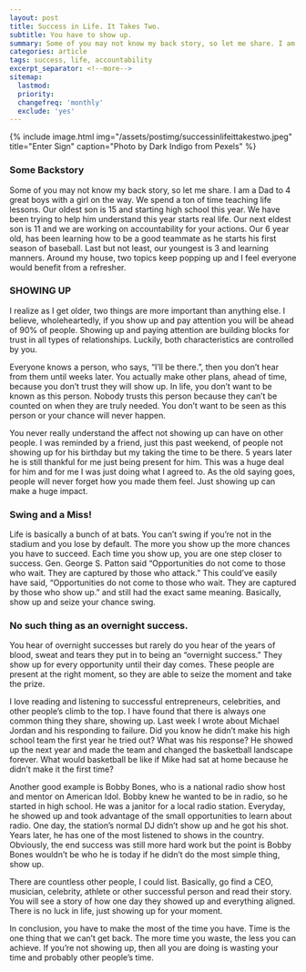 ```yaml
---
layout: post
title: Success in Life. It Takes Two.
subtitle: You have to show up.
summary: Some of you may not know my back story, so let me share. I am a Dad to 4 great boys with a girl on the way. We spend a ton of time teaching life lessons. Our oldest son is 15 and starting high school this year. We have been trying to help him understand this year starts real life. Our next eldest son is 11 and we are working on accountability for your actions.
categories: article
tags: success, life, accountability
excerpt_separator: <!--more-->
sitemap:
  lastmod: 
  priority: 
  changefreq: 'monthly'
  exclude: 'yes'
---
```

{% include image.html
  img="/assets/postimg/successinlifeittakestwo.jpeg"
  title="Enter Sign"
  caption="Photo by Dark Indigo from Pexels" %}
### Some Backstory
Some of you may not know my back story, so let me share. I am a Dad to 4 great boys with a girl on the way. We spend a ton of time teaching life lessons. Our oldest son is 15 and starting high school this year. We have been trying to help him understand this year starts real life. Our next eldest son is 11 and we are working on accountability for your actions. Our 6 year old, has been learning how to be a good teammate as he starts his first season of baseball. Last but not least, our youngest is 3 and learning manners. Around my house, two topics keep popping up and I feel everyone would benefit from a refresher.

### SHOWING UP
I realize as I get older, two things are more important than anything else. I believe, wholeheartedly, if you show up and pay attention you will be ahead of 90% of people. Showing up and paying attention are building blocks for trust in all types of relationships. Luckily, both characteristics are controlled by you.

Everyone knows a person, who says, “I’ll be there.”, then you don’t hear from them until weeks later. You actually make other plans, ahead of time, because you don’t trust they will show up. In life, you don’t want to be known as this person. Nobody trusts this person because they can’t be counted on when they are truly needed. You don’t want to be seen as this person or your chance will never happen.

You never really understand the affect not showing up can have on other people. I was reminded by a friend, just this past weekend, of people not showing up for his birthday but my taking the time to be there. 5 years later he is still thankful for me just being present for him. This was a huge deal for him and for me I was just doing what I agreed to. As the old saying goes, people will never forget how you made them feel. Just showing up can make a huge impact.

### Swing and a Miss!
Life is basically a bunch of at bats. You can’t swing if you’re not in the stadium and you lose by default. The more you show up the more chances you have to succeed. Each time you show up, you are one step closer to success. Gen. George S. Patton said “Opportunities do not come to those who wait. They are captured by those who attack.” This could’ve easily have said, “Opportunities do not come to those who wait. They are captured by those who show up.” and still had the exact same meaning. Basically, show up and seize your chance swing.

### No such thing as an overnight success.
You hear of overnight successes but rarely do you hear of the years of blood, sweat and tears they put in to being an “overnight success.” They show up for every opportunity until their day comes. These people are present at the right moment, so they are able to seize the moment and take the prize.

I love reading and listening to successful entrepreneurs, celebrities, and other people’s climb to the top. I have found that there is always one common thing they share, showing up. Last week I wrote about Michael Jordan and his responding to failure. Did you know he didn’t make his high school team the first year he tried out? What was his response? He showed up the next year and made the team and changed the basketball landscape forever. What would basketball be like if Mike had sat at home because he didn’t make it the first time?

Another good example is Bobby Bones, who is a national radio show host and mentor on American Idol. Bobby knew he wanted to be in radio, so he started in high school. He was a janitor for a local radio station. Everyday, he showed up and took advantage of the small opportunities to learn about radio. One day, the station’s normal DJ didn’t show up and he got his shot. Years later, he has one of the most listened to shows in the country. Obviously, the end success was still more hard work but the point is Bobby Bones wouldn’t be who he is today if he didn’t do the most simple thing, show up.

There are countless other people, I could list. Basically, go find a CEO, musician, celebrity, athlete or other successful person and read their story. You will see a story of how one day they showed up and everything aligned. There is no luck in life, just showing up for your moment.

In conclusion, you have to make the most of the time you have. Time is the one thing that we can’t get back. The more time you waste, the less you can achieve. If you’re not showing up, then all you are doing is wasting your time and probably other people’s time.